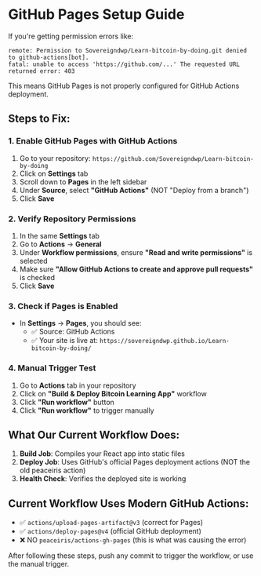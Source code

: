 # GitHub Pages Setup Guide

If you're getting permission errors like:
```
remote: Permission to Sovereigndwp/Learn-bitcoin-by-doing.git denied to github-actions[bot].
fatal: unable to access 'https://github.com/...' The requested URL returned error: 403
```

This means GitHub Pages is not properly configured for GitHub Actions deployment.

## Steps to Fix:

### 1. Enable GitHub Pages with GitHub Actions
1. Go to your repository: `https://github.com/Sovereigndwp/Learn-bitcoin-by-doing`
2. Click on **Settings** tab
3. Scroll down to **Pages** in the left sidebar
4. Under **Source**, select **"GitHub Actions"** (NOT "Deploy from a branch")
5. Click **Save**

### 2. Verify Repository Permissions
1. In the same **Settings** tab
2. Go to **Actions** → **General**
3. Under **Workflow permissions**, ensure **"Read and write permissions"** is selected
4. Make sure **"Allow GitHub Actions to create and approve pull requests"** is checked
5. Click **Save**

### 3. Check if Pages is Enabled
- In **Settings** → **Pages**, you should see:
  - ✅ Source: GitHub Actions
  - ✅ Your site is live at: `https://sovereigndwp.github.io/Learn-bitcoin-by-doing/`

### 4. Manual Trigger Test
1. Go to **Actions** tab in your repository
2. Click on **"Build & Deploy Bitcoin Learning App"** workflow
3. Click **"Run workflow"** button
4. Click **"Run workflow"** to trigger manually

## What Our Current Workflow Does:

1. **Build Job**: Compiles your React app into static files
2. **Deploy Job**: Uses GitHub's official Pages deployment actions (NOT the old peaceiris action)
3. **Health Check**: Verifies the deployed site is working

## Current Workflow Uses Modern GitHub Actions:
- ✅ `actions/upload-pages-artifact@v3` (correct for Pages)
- ✅ `actions/deploy-pages@v4` (official GitHub deployment)
- ❌ NO `peaceiris/actions-gh-pages` (this is what was causing the error)

After following these steps, push any commit to trigger the workflow, or use the manual trigger.
